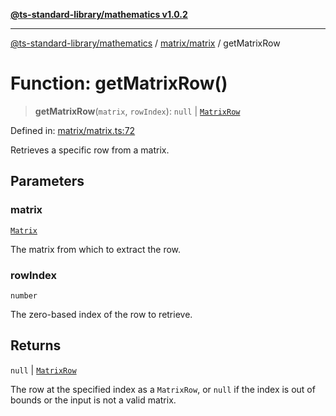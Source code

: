 [**@ts-standard-library/mathematics v1.0.2**](../../../README.md)

***

[@ts-standard-library/mathematics](../../../README.md) / [matrix/matrix](../README.md) / getMatrixRow

# Function: getMatrixRow()

> **getMatrixRow**(`matrix`, `rowIndex`): `null` \| [`MatrixRow`](../type-aliases/MatrixRow.md)

Defined in: [matrix/matrix.ts:72](https://github.com/gabaudette/ts-stdlib/blob/4a412e6fb273dc9fcab54b84c05921f52dac4b3f/packages/mathematics/src/matrix/matrix.ts#L72)

Retrieves a specific row from a matrix.

## Parameters

### matrix

[`Matrix`](../type-aliases/Matrix.md)

The matrix from which to extract the row.

### rowIndex

`number`

The zero-based index of the row to retrieve.

## Returns

`null` \| [`MatrixRow`](../type-aliases/MatrixRow.md)

The row at the specified index as a `MatrixRow`, or `null` if the index is out of bounds or the input is not a valid matrix.
